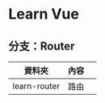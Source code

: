 # Learn Vue

## 分支：Router

| 資料夾             | 內容      |         |
| ----------------- | -------- | ------- |
| learn-router		  | 路由      |         |